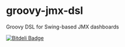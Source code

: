 groovy-jmx-dsl
==============

Groovy DSL for Swing-based JMX dashboards


[![Bitdeli Badge](https://d2weczhvl823v0.cloudfront.net/aestasit/groovy-jmx-dsl/trend.png)](https://bitdeli.com/free "Bitdeli Badge")

